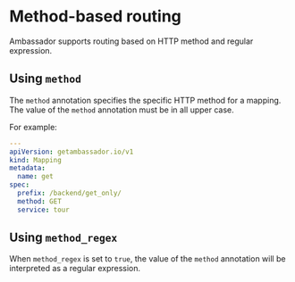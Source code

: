 # Method-based routing

Ambassador supports routing based on HTTP method and regular expression.

## Using `method`

The `method` annotation specifies the specific HTTP method for a mapping. The value of the `method` annotation must be in all upper case.

For example:

```yaml
---
apiVersion: getambassador.io/v1
kind: Mapping
metadata:
  name: get
spec:
  prefix: /backend/get_only/
  method: GET
  service: tour
```

## Using `method_regex`

When `method_regex` is set to `true`, the value of the `method` annotation will be interpreted as a regular expression. 
